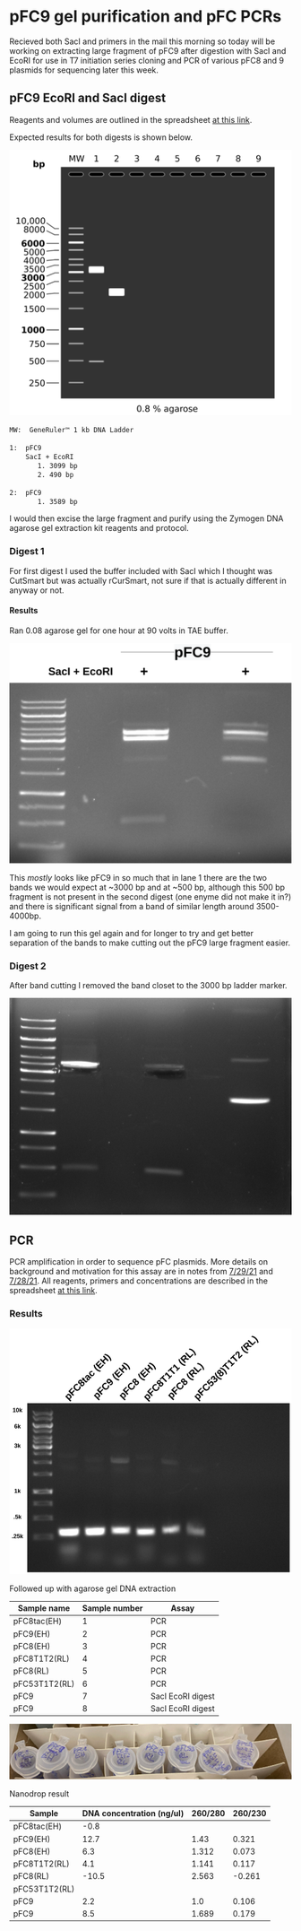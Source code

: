 # pFC9 gel purification and pFC PCRs

Recieved both SacI and primers in the mail this morning
so today will be working on extracting large fragment of
pFC9 after digestion with SacI and EcoRI for use in
T7 initiation series cloning and PCR of various pFC8 and 9
plasmids for sequencing later this week.

## pFC9 EcoRI and SacI digest

Reagents and volumes are outlined in the spreadsheet
[at this link](https://docs.google.com/spreadsheets/d/1l6wfkW9ukn345qX2bwtJRiUF5r6L9bTFWAB5k-gCVD8/edit#gid=0).

Expected results for both digests is shown below.

![](images/Gel_Image_pFC9_EcoRI_SacI.png)

```
MW:  GeneRuler™ 1 kb DNA Ladder

1:  pFC9
    SacI + EcoRI
       1. 3099 bp
       2. 490 bp

2:  pFC9
       1. 3589 bp
```

I would then excise the large fragment and purify using
the Zymogen DNA agarose gel extraction kit reagents and
protocol.


### Digest 1

For first digest I used the buffer included with SacI
which I thought was CutSmart but was actually rCurSmart, 
not sure if that is actually different in anyway or not.

#### Results

Ran 0.08 agarose gel for one hour at 90 volts in TAE buffer.

![](images/pFC9-sacI-ecoRI-digest-labeled.png)

This *mostly* looks like pFC9 in so much that in lane 1
there are the two bands we would expect at ~3000 bp and at
~500 bp, although this 500 bp fragment is not present in
the second digest (one enyme did not make it in?) and there
is significant signal from a band of similar length around 3500-4000bp.

I am going to run this gel again and for longer to try
and get better separation of the bands to make cutting out
the pFC9 large fragment easier.

### Digest 2

After band cutting I removed the band closet to the 3000 bp ladder
marker.

![](images/2021-06-09_14h49m36s_pfc11_genomic_DNA_RNAseA_test_attempt_2.1.png)

## PCR

PCR amplification in order to sequence pFC plasmids. More
details on background and motivation for this assay
are in notes from [7/29/21](8_7-29-21.md) and [7/28/21](7_7-28-21.md). 
All reagents, primers and concentrations are described 
in the spreadsheet [at this link](https://docs.google.com/spreadsheets/d/1C9dQ5NALOPIBd9vnqTwMcuQwFouvtItC6r6D7yj8_8g/edit?usp=sharing).


### Results

![](images/pcr-pfc9-9-EH-RL.png)

Followed up with agarose gel DNA extraction

| Sample name   | Sample number | Assay             |
| ------------- | ------------- | ----------------- |
| pFC8tac(EH)   | 1             | PCR               |
| pFC9(EH)      | 2             | PCR               |
| pFC8(EH)      | 3             | PCR               |
| pFC8T1T2(RL)  | 4             | PCR               |
| pFC8(RL)      | 5             | PCR               |
| pFC53T1T2(RL) | 6             | PCR               |
| pFC9          | 7             | SacI EcoRI digest |
| pFC9          | 8             | SacI EcoRI digest |

![](images/samples.jpg)

Nanodrop result

| Sample        | DNA concentration (ng/ul) | 260/280 | 260/230 |
| ------------- | ------------------------- | ------- | ------- |
| pFC8tac(EH)   | -0.8                      |         |
| pFC9(EH)      | 12.7                      | 1.43    | 0.321   |
| pFC8(EH)      | 6.3                       | 1.312   | 0.073   |
| pFC8T1T2(RL)  | 4.1                       | 1.141   | 0.117   |
| pFC8(RL)      | -10.5                     | 2.563   | -0.261  |
| pFC53T1T2(RL) |
| pFC9          | 2.2                       | 1.0     | 0.106   |
| pFC9          | 8.5                       | 1.689   | 0.179   |